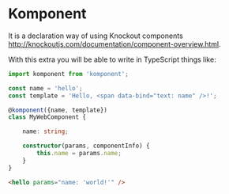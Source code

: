 # Komponent

It is a declaration way of using Knockout components http://knockoutjs.com/documentation/component-overview.html.

With this extra you will be able to write in TypeScript things like:

``` typescript
import komponent from 'komponent';

const name = 'hello';
const template = 'Hello, <span data-bind="text: name" />!';

@komponent({name, template})
class MyWebComponent {

    name: string;

    constructor(params, componentInfo) {
        this.name = params.name;
    }
}
```

``` html
<hello params="name: 'world!'" />
```
